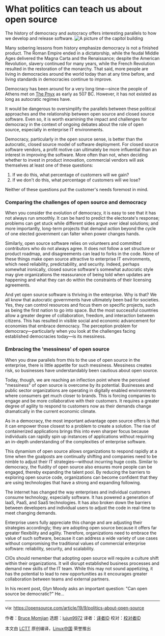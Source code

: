 [#]: collector: (lujun9972)
[#]: translator: ( )
[#]: reviewer: ( )
[#]: publisher: ( )
[#]: url: ( )
[#]: subject: (What politics can teach us about open source)
[#]: via: (https://opensource.com/article/19/9/politics-about-open-source)
[#]: author: (Bruce Momjian https://opensource.com/users/osmomjianhttps://opensource.com/users/mirkoboehm)

What politics can teach us about open source
======
The history of democracy and autocracy offers interesting parallels to
how we develop and release software.
![A picture of the capitol building][1]

Many sobering lessons from history emphasize democracy is not a finished product. The Roman Empire ended in a dictatorship, while the feudal Middle Ages delivered the Magna Carta and the Renaissance; despite the American Revolution, slavery continued for many years, while the French Revolution resulted in the restoration of the monarchy. That said, more people are living in democracies around the world today than at any time before, and living standards in democracies continue to improve.

Democracy has been around for a very long time—since the people of Athens met on [The Pnyx][2] as early as 507 BC. However, it has not existed as long as autocratic regimes have.

It would be dangerous to oversimplify the parallels between these political approaches and the relationship between open source and closed source software. Even so, it is worth examining the impact and challenges for democracy in the context of ongoing debates about the role of open source, especially in enterprise IT environments.

Democracy, particularly in the open source sense, is better than the autocratic, closed source model of software deployment. For closed source software vendors, a profit motive can ultimately be more influential than an interest in improving the software. More often than not, when deciding whether to invest in product innovation, commercial vendors will ask themselves at least one of these questions:

  1. If we do this, what percentage of customers will we gain?
  2. If we don't do this, what percentage of customers will we lose?



Neither of these questions put the customer's needs foremost in mind.

### Comparing the challenges of open source and democracy

When you consider the evolution of democracy, it is easy to see that it has not always run smoothly. It can be hard to predict the electorate's response; problems can get stuck while different sides argue over ideal solutions; and more importantly, long-term projects that demand action beyond the cycle of one elected government can falter when power changes hands.

Similarly, open source software relies on volunteers and committed contributors who do not always agree. It does not follow a set structure or product roadmap, and disagreements can lead to forks in the code. None of these things make open source attractive to enterprise IT environments, which need reliability, predictability, and security. Indeed, perhaps somewhat ironically, closed source software's somewhat autocratic style may give organizations the reassurance of being told when updates are happening and what they can do within the constraints of their licensing agreements.

And yet open source software is thriving in the enterprise. Why is that? We all know that autocratic governments have ultimately been bad for societies. Yes, they can control resources and focus them on specific projects, such as being the first nation to go into space. But the most successful countries allow a greater degree of collaboration, freedom, and interaction between citizens. This has resulted in visible social and economic advancement for economies that embrace democracy. The perception problem for democracy—particularly when you look at the challenges facing established democracies today—is its messiness.

### Embracing the 'messiness' of open source

When you draw parallels from this to the use of open source in the enterprise, there is little appetite for such messiness. Messiness creates risk, so businesses have understandably been cautious about open source.

Today, though, we are reaching an inflection point where the perceived "messiness" of open source is overcome by its potential. Businesses and public sector organizations are operating in digitally enabled environments where consumers get much closer to brands. This is forcing companies to engage and be more collaborative with their customers. It requires a greater degree of agility to respond to customers now as their demands change dramatically in the current economic climate.

As in a democracy, the most important advantage open source offers is that it can empower those closest to a problem to create a solution. The rise of containerized applications brings this into even sharper focus because individuals can rapidly spin up instances of applications without requiring an in-depth understanding of the complexities of enterprise software.

This dynamism of open source allows organizations to respond rapidly at a time when the goalposts are continually shifting and companies need to be nimble to adjust their IT strategies—without incurring huge costs. Similar to democracy, the fluidity of open source also ensures more people can be engaged, thereby expanding the talent pool. By reducing the barriers to exploring open source code, organizations can become confident that they are using technologies that have a strong and expanding following.

The internet has changed the way enterprises and individual customers consume technology, especially software. It has powered a generation of IaaS, PaaS, and SaaS technologies. It has also broken down the barriers between developers and individual users to adjust the code in real-time to meet changing demands.

Enterprise users fully appreciate this change and are adjusting their strategies accordingly; they are adopting open source because it offers far greater flexibility and agility. Therefore, organizations need to embrace the value of such software, because it can address a wide variety of use cases without compromising the traditional values of commercial enterprise software: reliability, security, and scalability.

CIOs should remember that adopting open source will require a culture shift within their organizations. It will disrupt established business processes and demand new skills of the IT team. While this may not sound appetizing, it has the potential to lead to new opportunities as it encourages greater collaboration between teams and external partners.

In his recent post, Glyn Moody asks an important question: "Can open source be democratic?" He...

--------------------------------------------------------------------------------

via: https://opensource.com/article/19/9/politics-about-open-source

作者：[Bruce Momjian][a]
选题：[lujun9972][b]
译者：[译者ID](https://github.com/译者ID)
校对：[校对者ID](https://github.com/校对者ID)

本文由 [LCTT](https://github.com/LCTT/TranslateProject) 原创编译，[Linux中国](https://linux.cn/) 荣誉推出

[a]: https://opensource.com/users/osmomjianhttps://opensource.com/users/mirkoboehm
[b]: https://github.com/lujun9972
[1]: https://opensource.com/sites/default/files/styles/image-full-size/public/lead-images/EDU_civx.png?itok=uOYrtT9X (A picture of the capitol building)
[2]: https://en.wikipedia.org/wiki/Pnyx
